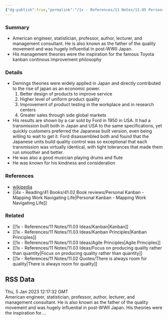 ```yaml
---
{"dg-publish":true,"permalink":"/1x - References/11 Notes/11.05 Persons/W. E. Deming/","title":"W. E. Deming","noteIcon":"","created":"2023-01-05T20:15:46.000+03:00","updated":"2024-02-14T20:18:18.026+03:00"}
---
```



### Summary
- American engineer, statistician, professor, author, lecturer, and management consultant. He is also known as the father of the quality movement and was hugely influential in post-WWII Japan. 
- His management theories were the inspiration for the famous Toyota kanban continous improvement philosophy

### Details
- Demings theories were widely applied in Japan and directly contributed to the rise of japan as an economic power.
	1. Better design of products to improve service
	2. Higher level of uniform product quality
	3. Improvement of product testing in the workplace and in research centers
	4. Greater sales through side global markets
- His results are shown by a car sold by Ford in 1950 in USA. It had a transmission built both in Japan and USA to the same specifications, yet quickly customers preferred the Japanese built version, even being willing to wait to get it. Ford disassembled both and found that the Japanese units build quality control was so exceptional that each transmission was virtually identical, with tight tolerances that made them run smoother and better.
- He was also a good musician playing drums and flute
- He was known for his kindness and consideration

### References
- [wikipedia](https://en.wikipedia.org/wiki/W._Edwards_Deming)
- [[4x - Reading/41 Books/41.02 Book reviews/Personal Kanban - Mapping Work Navigating Life\|Personal Kanban - Mapping Work Navigating Life]]

### Related
- [[1x - References/11 Notes/11.03 Ideas/Kanban\|Kanban]]
- [[1x - References/11 Notes/11.03 Ideas/Kanban Principles\|Kanban Principles]]
- [[1x - References/11 Notes/11.03 Ideas/Agile Principles\|Agile Principles]]
- [[1x - References/11 Notes/11.03 Ideas/Focus on producing quality rather than quantity\|Focus on producing quality rather than quantity]]
- [[1x - References/11 Notes/11.02 Quotes/There is always room for quality\|There is always room for quality]]

## RSS Data
<div class='date'>
Thu, 5 Jan 2023 12:17:32 GMT
</div>
<div class='description'>
American engineer, statistician, professor, author, lecturer, and management consultant. He is also known as the father of the quality movement and was hugely influential in post-WWII Japan.  His theories were the inspiration for....
</div>